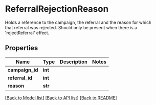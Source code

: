 # ReferralRejectionReason

Holds a reference to the campaign, the referral and the reason for which that referral was rejected. Should only be present when there is a 'rejectReferral' effect.
## Properties
Name | Type | Description | Notes
------------ | ------------- | ------------- | -------------
**campaign_id** | **int** |  | 
**referral_id** | **int** |  | 
**reason** | **str** |  | 

[[Back to Model list]](../README.md#documentation-for-models) [[Back to API list]](../README.md#documentation-for-api-endpoints) [[Back to README]](../README.md)



